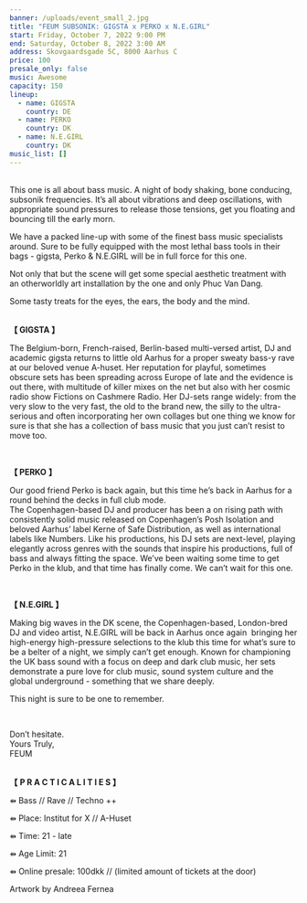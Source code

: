 ```yaml
---
banner: /uploads/event_small_2.jpg
title: "FEUM SUBSONIK: GIGSTA x PERKO x N.E.GIRL"
start: Friday, October 7, 2022 9:00 PM
end: Saturday, October 8, 2022 3:00 AM
address: Skovgaardsgade 5C, 8000 Aarhus C
price: 100
presale_only: false
music: Awesome
capacity: 150
lineup:
  - name: GIGSTA
    country: DE
  - name: PERKO
    country: DK
  - name: N.E.GIRL
    country: DK
music_list: []
---
```

<!--StartFragment-->

<br>This one is all about bass music. A night of body shaking, bone conducing, subsonik frequencies. It’s all about vibrations and deep oscillations, with appropriate sound pressures to release those tensions, get you floating and bouncing till the early morn.

We have a packed line-up with some of the finest bass music specialists around. Sure to be fully equipped with the most lethal bass tools in their bags - gigsta, Perko & N.E.GIRL will be in full force for this one.

Not only that but the scene will get some special aesthetic treatment with an otherworldly art installation by the one and only Phuc Van Dang.

Some tasty treats for the eyes, the ears, the body and the mind.

<br>**【 GIGSTA 】**<br> 

The Belgium-born, French-raised, Berlin-based multi-versed artist, DJ and academic gigsta returns to little old Aarhus for a proper sweaty bass-y rave at our beloved venue A-huset. Her reputation for playful, sometimes obscure sets has been spreading across Europe of late and the evidence is out there, with multitude of killer mixes on the net but also with her cosmic radio show Fictions on Cashmere Radio. Her DJ-sets range widely: from the very slow to the very fast, the old to the brand new, the silly to the ultra-serious and often incorporating her own collages but one thing we know for sure is that she has a collection of bass music that you just can’t resist to move too. 

<br>

**【 PERKO** **】**<br>

Our good friend Perko is back again, but this time he’s back in Aarhus for a round behind the decks in full club mode. \
The Copenhagen-based DJ and producer has been a on rising path with consistently solid music released on Copenhagen’s Posh Isolation and beloved Aarhus’ label Kerne of Safe Distribution, as well as international labels like Numbers. Like his productions, his DJ sets are next-level, playing elegantly across genres with the sounds that inspire his productions, full of bass and always fitting the space. We’ve been waiting some time to get Perko in the klub, and that time has finally come. We can’t wait for this one.

<br>

**【 N.E.GIRL 】** <br>

Making big waves in the DK scene, the Copenhagen-based, London-bred DJ and video artist, N.E.GIRL will be back in Aarhus once again  bringing her high-energy high-pressure selections to the klub this time for what’s sure to be a belter of a night, we simply can’t get enough. Known for championing the UK bass sound with a focus on deep and dark club music, her sets demonstrate a pure love for club music, sound system culture and the global underground - something that we share deeply.

This night is sure to be one to remember.

<br>

Don’t hesitate.<br>
Yours Truly,<br>
FEUM <br>

 <br>**【** **P R A C T I C A L I T I E S 】**<br>

⇻ Bass // Rave // Techno ++

⇻ Place: Institut for X // A-Huset

⇻ Time: 21 - late

⇻ Age Limit: 21

⇻ Online presale: 100dkk // [](https://feum-ticketing.dk/)(limited amount of tickets at the door)



Artwork by Andreea Fernea

<!--EndFragment-->